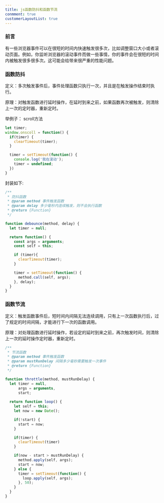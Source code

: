 ```yaml
---
title: js函数防抖和函数节流
conmment: true
customerLayoutList: true
---
```


### 前言
有一些浏览器事件可以在很短的时间内快速触发很多次，比如调整窗口大小或者滚动页面。例如，你监听浏览器的滚动事件而做一些事情，你的事件会在很短的时间内被触发很多很多次。这可能会给带来很严重的性能问题。

### 函数防抖

定义：多次触发事件后，事件处理函数只执行一次，并且是在触发操作结束时执行。

原理：对触发函数进行延时操作，在延时到来之前，如果函数再次被触发，则清除上一次的定时器，重新定时。

举例子： scroll方法

``` js
let timer;
window.onscoll = function() {
  if(timer) {
    clearTimeout(timer);
  }

  timer = setTimeout(function() {
    console.log('我在滚动');
    timer = undefined;
  })
}
```

封装如下:

``` js
/**
 * 防抖函数
 * @param method 事件触发函数
 * @param delay 多少毫秒内连续触发，则不会执行函数
 * @return {Function}
 */

function debounce(method, delay) {
  let timer = null;

  return function() {
    const args = arguments;
    const self = this;

    if (timer){
      clearTimeout(timer);
    }

    timer = setTimeout(function() {
      method.call(self, args);
    }, delay);
  }
}
```

### 函数节流
定义：触发函数事件后，短时间内间隔无法连续调用，只有上一次函数执行后，过了规定的时间间隔，才能进行下一次的函数调用。

原理：对处理函数进行延时操作，若设定的延时到来之前，再次触发时间，则清除上一次的延时操作定时器，重新定时。

``` js
/**
 * 节流函数
 * @param method 事件触发函数
 * @param mustRunDelay 间隔多少毫秒需要触发一次事件
 * @return {Function}
 */

function throttle(method, mustRunDelay) {
  let timer = null,
      args = arguments,
      start;
  
  return function loop() {
    let self = this;
    let now = new Date();

    if(!start) {
      start = now;
    }

    if(timer) {
      clearTimeout(timer)
    }

    if(now - start > mustRunDelay) {
      method.apply(self, args);
      start = now;
    } else {
      timer = setTimeout(function() {
        loop.apply(self, args);
      }, 50);
    }
  }
}
```